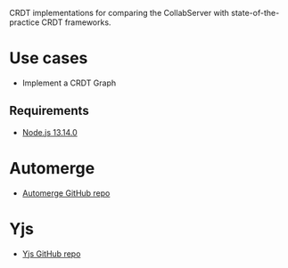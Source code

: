 CRDT implementations for comparing the CollabServer with state-of-the-practice CRDT frameworks.

# Use cases
* Implement a CRDT Graph


## Requirements
* [Node.js 13.14.0](https://nodejs.org/en/)

# Automerge
* [Automerge GitHub repo](https://github.com/automerge/automerge)

# Yjs
* [Yjs GitHub repo](https://github.com/yjs/yjs)
